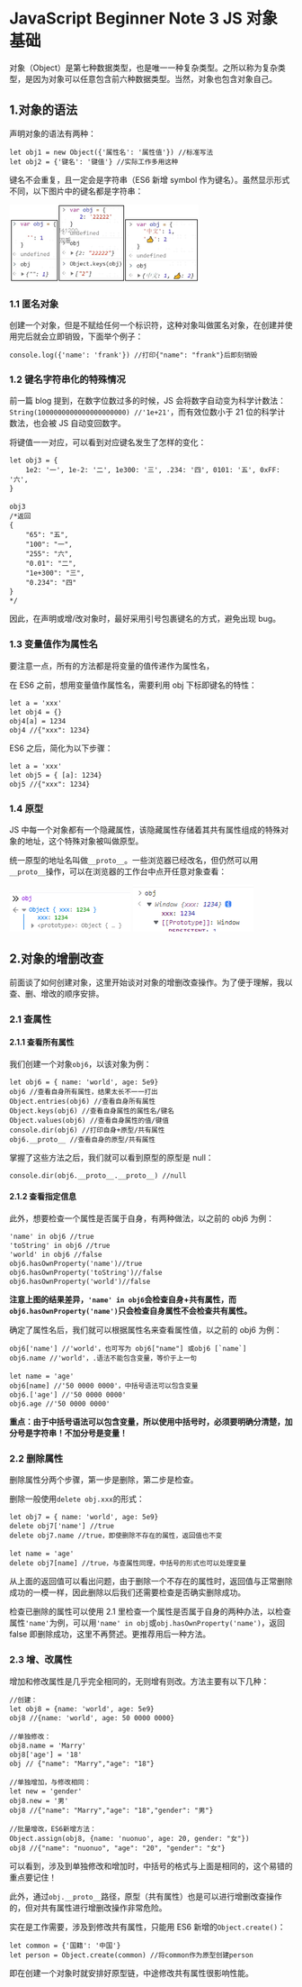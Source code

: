 ﻿# JavaScript Beginner Note 3 JS 对象基础

对象（Object）是第七种数据类型，也是唯一一种复杂类型。之所以称为复杂类型，是因为对象可以任意包含前六种数据类型。当然，对象也包含对象自己。

## 1.对象的语法

声明对象的语法有两种：

```JS
let obj1 = new Object({'属性名': '属性值'}) //标准写法
let obj2 = {'键名': '键值'} //实际工作多用这种
```

键名不会重复，且一定会是字符串（ES6 新增 symbol 作为键名）。虽然显示形式不同，以下图片中的键名都是字符串：

![image](BlogDemo_Image/JS_BN4_1.png)

### 1.1 匿名对象

创建一个对象，但是不赋给任何一个标识符，这种对象叫做匿名对象，在创建并使用完后就会立即销毁，下面举个例子：

```JS
console.log({'name': 'frank'}) //打印{"name": "frank"}后即刻销毁
```

### 1.2 键名字符串化的特殊情况

前一篇 blog 提到，在数字位数过多的时候，JS 会将数字自动变为科学计数法：`String(1000000000000000000000) //'1e+21'`，而有效位数小于 21 位的科学计数法，也会被 JS 自动变回数字。

将键值一一对应，可以看到对应键名发生了怎样的变化：

```JS
let obj3 = {
    1e2: '一', 1e-2: '二', 1e300: '三', .234: '四', 0101: '五', 0xFF: '六',
}

obj3
/*返回
{
    "65": "五",
    "100": "一",
    "255": "六",
    "0.01": "二",
    "1e+300": "三",
    "0.234": "四"
}
*/
```

因此，在声明或增/改对象时，最好采用引号包裹键名的方式，避免出现 bug。

### 1.3 变量值作为属性名

要注意一点，所有的方法都是将变量的值传递作为属性名，

在 ES6 之前，想用变量值作属性名，需要利用 obj 下标即键名的特性：

```JS
let a = 'xxx'
let obj4 = {}
obj4[a] = 1234
obj4 //{"xxx": 1234}
```

ES6 之后，简化为以下步骤：

```JS
let a = 'xxx'
let obj5 = { [a]: 1234}
obj5 //{"xxx": 1234}
```

### 1.4 原型

JS 中每一个对象都有一个隐藏属性，该隐藏属性存储着其共有属性组成的特殊对象的地址，这个特殊对象被叫做原型。

统一原型的地址名叫做`__proto__`。一些浏览器已经改名，但仍然可以用`__proto__`操作，可以在浏览器的工作台中点开任意对象查看：

![image](BlogDemo_Image/JS_BN4_2.png)
![image](BlogDemo_Image/JS_BN4_3.png)

## 2.对象的增删改查

前面谈了如何创建对象，这里开始谈对对象的增删改查操作。为了便于理解，我以查、删、增改的顺序安排。

### 2.1 查属性

#### 2.1.1 查看所有属性

我们创建一个对象`obj6`，以该对象为例：

```JS
let obj6 = { name: 'world', age: 5e9}
obj6 //查看自身所有属性，结果太长不一一打出
Object.entries(obj6) //查看自身所有属性
Object.keys(obj6) //查看自身属性的属性名/键名
Object.values(obj6) //查看自身属性的值/键值
console.dir(obj6) //打印自身+原型/共有属性
obj6.__proto__ //查看自身的原型/共有属性
```

掌握了这些方法之后，我们就可以看到原型的原型是 null：

```JS
console.dir(obj6.__proto__.__proto__) //null
```

#### 2.1.2 查看指定信息

此外，想要检查一个属性是否属于自身，有两种做法，以之前的 obj6 为例：

```JS
'name' in obj6 //true
'toString' in obj6 //true
'world' in obj6 //false
obj6.hasOwnProperty('name')//true
obj6.hasOwnProperty('toString')//false
obj6.hasOwnProperty('world')//false
```

**注意上图的结果差异，`'name' in obj6`会检查自身+共有属性，而`obj6.hasOwnProperty('name')`只会检查自身属性不会检查共有属性。**

确定了属性名后，我们就可以根据属性名来查看属性值，以之前的 obj6 为例：

```JS
obj6['name'] //'world'，也可写为 obj6["name"] 或obj6 [`name`]
obj6.name //'world'，.语法不能包含变量，等价于上一句

let name = 'age'
obj6[name] //'50 0000 0000'，中括号语法可以包含变量
obj6.['age'] //'50 0000 0000'
obj6.age //'50 0000 0000'
```

**重点：由于中括号语法可以包含变量，所以使用中括号时，必须要明确分清楚，加分号是字符串！不加分号是变量！**

### 2.2 删除属性

删除属性分两个步骤，第一步是删除，第二步是检查。

删除一般使用`delete obj.xxx`的形式：

```JS
let obj7 = { name: 'world', age: 5e9}
delete obj7['name'] //true
delete obj7.name //true，即使删除不存在的属性，返回值也不变

let name = 'age'
delete obj7[name] //true，与查属性同理，中括号的形式也可以处理变量
```

从上面的返回值可以看出问题，由于删除一个不存在的属性时，返回值与正常删除成功的一模一样，因此删除以后我们还需要检查是否确实删除成功。

检查已删除的属性可以使用 2.1 里检查一个属性是否属于自身的两种办法，以检查属性`'name'`为例，可以用`'name' in obj`或`obj.hasOwnProperty('name')`，返回 false 即删除成功，这里不再赘述。更推荐用后一种方法。

### 2.3 增、改属性

增加和修改属性是几乎完全相同的，无则增有则改。方法主要有以下几种：

```JS
//创建：
let obj8 = {name: 'world', age: 5e9}
obj8 //{name: 'world', age: 50 0000 0000}

//单独修改：
obj8.name = 'Marry'
obj8['age'] = '18'
obj // {"name": "Marry","age": "18"}

//单独增加，与修改相同：
let new = 'gender'
obj8.new = '男'
obj8 //{"name": "Marry","age": "18","gender": "男"}

//批量增改，ES6新增方法：
Object.assign(obj8, {name: 'nuonuo', age: 20, gender: "女"})
obj8 //{"name": "nuonuo", "age": "20", "gender": "女"}
```

可以看到，涉及到单独修改和增加时，中括号的格式与上面是相同的，这个易错的重点要记住！

此外，通过`obj.__proto__`路径，原型（共有属性）也是可以进行增删改查操作的，但对共有属性进行增删改操作非常危险。

实在是工作需要，涉及到修改共有属性，只能用 ES6 新增的`Object.create()`：

```JS
let common = {'国籍': '中国'}
let person = Object.create(common) //将common作为原型创建person
```

即在创建一个对象时就安排好原型链，中途修改共有属性很影响性能。
